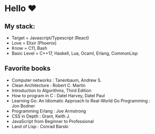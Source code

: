 # Hello ❤

## My stack:

* Target = Javascript/Typescript (React)
* Love = Elixir (Phoenix)
* Know = C11, Bash
* Basic Level = C++17, Haskell, Lua, Ocaml, Erlang, CommonLisp

## Favorite books

* Computer networks : Tanenbaum, Andrew S.
* Clean Architecture : Robert C. Martin
* Introduction to Algorithms, Third Edition
* How to program in C : Datel Harvey, Datel Paul
* Learning Go: An Idiomatic Approach to Real-World Go Programming : Jon Bodner 
* Programming Erlang : Joe Armstrong
* CSS in Depth : Grant, Keith J.
* JavaScript from Beginner to Professional
* Land of Lisp : Conrad Barski
